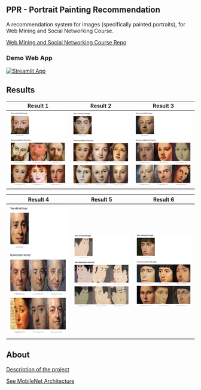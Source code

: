 
## PPR - Portrait Painting Recommendation

A recommendation system for images (specifically painted portraits), for Web Mining and Social Networking Course.

[Web Mining and Social Networking Course Repo](https://github.com/mehrdad-dev/webmining-course-fall2021)


### Demo Web App
[![Streamlit App](https://static.streamlit.io/badges/streamlit_badge_black_white.svg)](https://share.streamlit.io/mehrdad-dev/anxiety-predict/main/app.py)
</div>


## Results

Result 1             |  Result 2   |  Result 3
:-------------------------:|:-------------------------:|:-------------------------:
![mehrdad mohammadian](https://github.com/mehrdad-dev/Portrait-Painting-Recommendation/blob/main/assets/2022-01-02_00-55.png)  |  ![mehrdad mohammadian](https://github.com/mehrdad-dev/Portrait-Painting-Recommendation/blob/main/assets/2022-01-02_00-58.png) | ![mehrdad mohammdian](https://github.com/mehrdad-dev/Portrait-Painting-Recommendation/blob/main/assets/2022-01-02_00-58_1.png)


Result 4             |  Result 5   |  Result 6
:-------------------------:|:-------------------------:|:-------------------------:
<img src="https://github.com/mehrdad-dev/Portrait-Painting-Recommendation/blob/main/assets/2022-01-02_01-00.png" width="500" height="350"> |  ![mehrdad mohammadian](https://github.com/mehrdad-dev/Portrait-Painting-Recommendation/blob/main/assets/2022-01-02_10-15.png) | ![mehrdad mohammdian](https://github.com/mehrdad-dev/Portrait-Painting-Recommendation/blob/main/assets/2022-01-02_10-16.png)


## About
[Description of the project](assets/project1.pdf)

[See MobileNet Architecture](assets/model.png)
